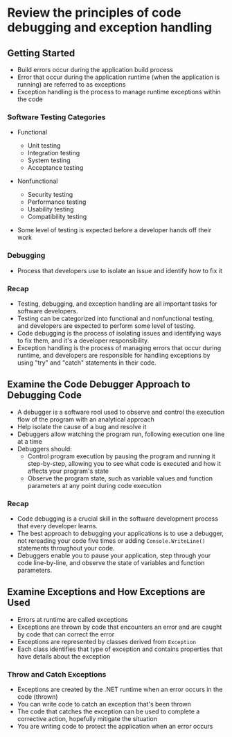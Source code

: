 # Review the principles of code debugging and exception handling

## Getting Started
- Build errors occur during the application build process
- Error that occur during the application runtime (when the application is running) are referred to as exceptions
- Exception handling is the process to manage runtime exceptions within the code

### Software Testing Categories
- Functional
  - Unit testing
  - Integration testing
  - System testing
  - Acceptance testing
- Nonfunctional
  - Security testing
  - Performance testing
  - Usability testing
  - Compatibility testing

- Some level of testing is expected before a developer hands off their work

### Debugging
- Process that developers use to isolate an issue and identify how to fix it

### Recap
- Testing, debugging, and exception handling are all important tasks for software developers.
- Testing can be categorized into functional and nonfunctional testing, and developers are expected to perform some level of testing.
- Code debugging is the process of isolating issues and identifying ways to fix them, and it's a developer responsibility.
- Exception handling is the process of managing errors that occur during runtime, and developers are responsible for handling exceptions by using "try" and "catch" statements in their code.

## Examine the Code Debugger Approach to Debugging Code
- A debugger is a software rool used to observe and control the execution flow of the program with an analytical approach
- Help isolate the cause of a bug and resolve it
- Debuggers allow watching the program run, following execution one line at a time
- Debuggers should:
  - Control program execution by pausing the program and running it step-by-step, allowing you to see what code is executed and how it affects your program's state
  - Observe the program state, such as variable values and function parameters at any point during code execution

### Recap
- Code debugging is a crucial skill in the software development process that every developer learns.
- The best approach to debugging your applications is to use a debugger, not rereading your code five times or adding ```Console.WriteLine()``` statements throughout your code.
- Debuggers enable you to pause your application, step through your code line-by-line, and observe the state of variables and function parameters.

## Examine Exceptions and How Exceptions are Used
- Errors at runtime are called exceptions
- Exceptions are thrown by code that encounters an error and are caught by code that can correct the error
- Exceptions are represented by classes derived from ```Exception```
- Each class identifies that type of exception and contains properties that have details about the exception

### Throw and Catch Exceptions
- Exceptions are created by the .NET runtime when an error occurs in the code (thrown)
- You can write code to catch an exception that's been thrown
- The code that catches the exception can be used to complete a corrective action, hopefully mitigate the situation
- You are writing code to protect the application when an error occurs